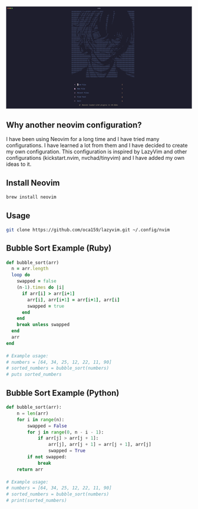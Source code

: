 ![dashboard](assets/nvim.png)

## Why another neovim configuration?

I have been using Neovim for a long time and I have tried many configurations. I have learned a lot from them and I have decided to create my own configuration. This configuration is inspired by LazyVim and other configurations (kickstart.nvim, nvchad/tinyvim) and I have added my own ideas to it.

## Install Neovim

```sh
brew install neovim
```

## Usage

```sh
git clone https://github.com/oca159/lazyvim.git ~/.config/nvim
```

## Bubble Sort Example (Ruby)

```ruby
def bubble_sort(arr)
  n = arr.length
  loop do
    swapped = false
    (n-1).times do |i|
      if arr[i] > arr[i+1]
        arr[i], arr[i+1] = arr[i+1], arr[i]
        swapped = true
      end
    end
    break unless swapped
  end
  arr
end

# Example usage:
# numbers = [64, 34, 25, 12, 22, 11, 90]
# sorted_numbers = bubble_sort(numbers)
# puts sorted_numbers
```

## Bubble Sort Example (Python)

```python
def bubble_sort(arr):
    n = len(arr)
    for i in range(n):
        swapped = False
        for j in range(0, n - i - 1):
            if arr[j] > arr[j + 1]:
                arr[j], arr[j + 1] = arr[j + 1], arr[j]
                swapped = True
        if not swapped:
            break
    return arr

# Example usage:
# numbers = [64, 34, 25, 12, 22, 11, 90]
# sorted_numbers = bubble_sort(numbers)
# print(sorted_numbers)
```
